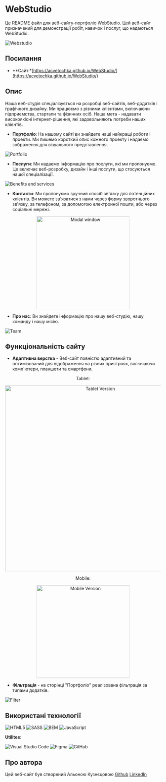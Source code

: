 # WebStudio

Це README файл для веб-сайту-портфоліо WebStudio. Цей веб-сайт призначений для демонстрації робіт, навичок і послуг, що надаються WebStudio.

![Webstudio](images/readme/studio-desktop.png)

## Посилання

- **Сайт:*[https://acvetochka.github.io/WebStudio/](https://acvetochka.github.io/WebStudio/)

## Опис

Наша веб-студія спеціалізується на розробці веб-сайтів, веб-додатків і графічного дизайну. Ми працюємо з різними клієнтами, включаючи підприємства, стартапи та фізичних осіб. Наша мета - надавати високоякісні інтернет-рішення, які задовольняють потреби наших клієнтів.

- **Портфоліо**: На нашому сайті ви знайдете наші найкращі роботи і проекти. Ми пишемо короткий опис кожного проекту і надаємо зображення для візуального представлення.

![Portfolio](images/readme/portfolio.png)

- **Послуги**: Ми надаємо інформацію про послуги, які ми пропонуємо. Це включає веб-розробку, дизайн і інші послуги, що стосуються нашої спеціалізації.

![Benefits and services](images/readme/benefits-services.png)

- **Контакти**: Ми пропонуємо зручний спосіб зв'язку для потенційних клієнтів. Ви можете зв'язатися з нами через форму зворотнього зв'язку, за телефоном, за допомогою електронної пошти, або через соціальні мережі.

<div align="center">
<img src="images/readme/modal.png" alt="Modal window" width="300">
</div>

- **Про нас**: Ви знайдете інформацію про нашу веб-студію, нашу команду і нашу місію.

![Team](images/readme/team.png)

## Функціональність сайту

- **Адаптивна верстка** - Веб-сайт повністю адаптивний та оптимізований для відображення на різних пристроях, включаючи комп'ютери, планшети та смартфони.



<!-- ![Tablet Version](images/readme/studio-tablet.png) -->
<div align="center">
  <p>Tablet:</p>
<img src="images/readme/studio-tablet.png" alt="Tablet Version" width="600">
</div>

<div align="center">
  <p>Mobile: </p>
<img src="images/readme/studio-mobile.png" alt="Mobile Version" width="300">
</div>
<!-- ![Tablet Version](images/readme/studio-tablet.png) -->

- **Фільтрація** - на сторінці "Портфоліо" реалізована фільтрація за типами додатків.

![Filter](images/readme/filter.png)

## Використані технології

  ![HTML5](https://img.shields.io/badge/html5-%23E34F26.svg?style=for-the-badge&logo=html5&logoColor=white)
  ![SASS](https://img.shields.io/badge/SASS-hotpink.svg?style=for-the-badge&logo=SASS&logoColor=white)
  ![BEM](https://img.shields.io/badge/BEM-20232a?style=for-the-badge&logo=bem&logoColor=white)
  ![JavaScript](https://img.shields.io/badge/javascript-%23323330.svg?style=for-the-badge&logo=javascript&logoColor=%23F7DF1E)


 **Utilites**:

   ![Visual Studio Code](https://img.shields.io/badge/Visual%20Studio%20Code-0078d7.svg?style=for-the-badge&logo=visual-studio-code&logoColor=white)
   ![Figma](https://img.shields.io/badge/figma-%23F24E1E.svg?style=for-the-badge&logo=figma&logoColor=white)
   ![GitHub](https://img.shields.io/badge/github-%23121011.svg?style=for-the-badge&logo=github&logoColor=white)

## Про автора
Цей веб-сайт був створений Альоною Кузнєцовою
[Github](https://github.com/acvetochka)
[LinkedIn](https://www.linkedin.com/in/alona-kuznietsova/)

